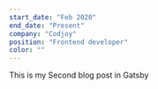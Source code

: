 ```yaml
---
start_date: "Feb 2020"
end_date: "Present"
company: "Codjoy"
position: "Frontend developer"
color: ""
---
```


This is my Second blog post in Gatsby
